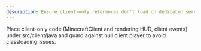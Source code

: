 ```yaml
---
description: Ensure client-only references don't load on dedicated servers.
---
```


Place client-only code (MinecraftClient and rendering HUD, client events) under src/client/java and guard against null client player to avoid classloading issues.